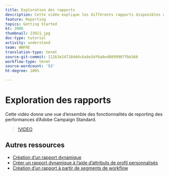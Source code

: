 ```yaml
---
title: Exploration des rapports
description: Cette vidéo explique les différents rapports disponibles dans les paramètres d’usine pour une diffusion des emails.
feature: Reporting
topics: Getting Started
kt: 3906
thumbnail: 23021.jpg
doc-type: tutorial
activity: understand
team: WWFRE
translation-type: tm+mt
source-git-commit: 11263e247184ddc6a8e3df6a8ed0899907fbb366
workflow-type: tm+mt
source-wordcount: '53'
ht-degree: 100%

---
```



# Exploration des rapports

Cette vidéo donne une vue d’ensemble des fonctionnalités de reporting des performances d’Adobe Campaign Standard.

>[!VIDEO](https://video.tv.adobe.com/v/23021?quality=12)

## Autres ressources

* [Création d’un rapport dynamique](/help/reporting/creating-a-dynamic-report.md)
* [Créer un rapport dynamique à l’aide d’attributs de profil personnalisés](/help/reporting/custom-profile-attributes-dynamic-reports.md)
* [Création d’un rapport à partir de segments de workflow](/help/reporting/report-on-workflow-segments.md)
